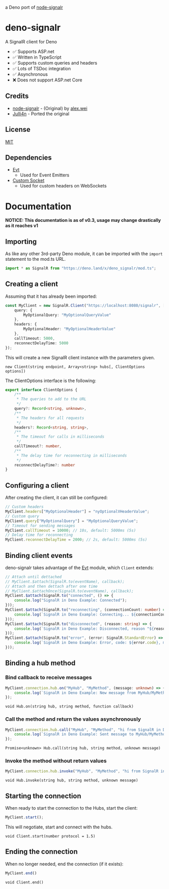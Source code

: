 a Deno port of [node-signalr](https://github.com/alex8088/node-signalr)
# deno-signalr
 A SignalR client for Deno
* ✅ Supports ASP.net
* ✅ Written in TypeScript
* ✅ Supports custom queries and headers
* ✅ Lots of TSDoc integration
* ✅ Asynchronous
* ❌ Does not support ASP.net Core


## Credits
 * [node-signalr](https://github.com/alex8088/node-signalr) - (Original) by [alex.wei](https://github.com/alex8088)
 * [Julli4n](https://github.com/Julli4n) - Ported the original


## License
[MIT](./LICENSE)


## Dependencies
* [Evt](https://deno.land/x/evt)
  * Used for Event Emitters
* [Custom Socket](https://deno.land/x/custom_socket)
  * Used for custom headers on WebSockets


# Documentation
**NOTICE: This documentation is as of v0.3, usage may change drastically as it reaches v1**


## Importing
As like any other 3rd-party Deno module, it can be imported with the `import` statement to the mod.ts URL.
```typescript
import * as SignalR from "https://deno.land/x/deno_signalr/mod.ts";
```


## Creating a client
Assuming that it has already been imported:
```typescript
const MyClient = new SignalR.Client("https://localhost:8080/signalr", [ "MyTestHub" ], { 
    query: {
        MyOptionalQuery: "MyOptionalQueryValue"
    },
    headers: {
        MyOptionalHeader: "MyOptionalHeaderValue"
    },
    callTimeout: 5000,
    reconnectDelayTime: 5000
});
```
This will create a new SignalR client instance with the parameters given.

`
new Client(string endpoint, Array<string> hubs[, ClientOptions options])
`


The ClientOptions interface is the following:


```typescript
export interface ClientOptions {
    /**
     * The queries to add to the URL
     */
    query?: Record<string, unknown>,
    /**
     * The headers for all requests
     */
    headers?: Record<string, string>,
    /**
     * The timeout for calls in milliseconds
     */
    callTimeout?: number,
    /**
     * The delay time for reconnecting in milliseconds
     */
    reconnectDelayTime?: number
}
```


## Configuring a client
After creating the client, it can still be configured:
```typescript
// Custom headers
MyClient.headers["MyOptionalHeader"] = "nyOptionalVHeaderValue";
// Custom query
MyClient.query["MyOptionalQuery"] = "MyOptionalQueryValue";
// Timeout for sending messages
MyClient.callTimeout = 10000; // 10s, default: 5000ms (5s)
// Delay time for reconnecting
MyClient.reconnectDelayTime = 2000; // 2s, default: 5000ms (5s)
```


## Binding client events
deno-signalr takes advantage of the [Evt](https://deno.land/x/evt) module, which `Client` extends:
```typescript
// Attach until dettached
// MyClient.$attach(SignalR.to(eventName), callback);
// Attach and then dettach after one time
// MyClient.$attachOnce(SignalR.to(eventName), callback);
MyClient.$attach(SignalR.to("connected", () => {
    console.log("SignalR in Deno Example: Connected");
}));
MyClient.$attach(SignalR.to("reconnecting", (connectionCount: number) => {
    console.log(`SignalR in Deno Example: Connecting... ${connectionCount} tries`);
}));
MyClient.$attach(SignalR.to("disconnected", (reason: string) => {
    console.log(`SignalR in Deno Example: Disconnected, reason "${reason}"`);
}));
MyClient.$attach(SignalR.to("error", (error: SignalR.StandardError) => {
    console.log(`SignalR in Deno Example: Error, code: ${error.code}, message: ${typeof(error.message) === "string" ? error.message : "none"}`);
}));
```


## Binding a hub method

### Bind callback to receive messages
```typescript
MyClient.connection.hub.on("MyHub", "MyMethod", (message: unknown) => {
    console.log(`SignalR in Deno Example: New message from MyHub/MyMethod: ${message.toString()}`);
});
```

`
void Hub.on(string hub, string method, function callback)
`


### Call the method and return the values asynchronously
```typescript
MyClient.connection.hub.call("MyHub", "MyMethod", "hi from SignalR in Deno!").then((result: boolean) => {
    console.log(`SignalR in Deno Example: Sent message to MyHub/MyMethod success: ${result.toString()}`);
});
```

`
Promise<unknown> Hub.call(string hub, string method, unknown message)
`


### Invoke the method without return values
```typescript
MyClient.connection.hub.invoke("MyHub", "MyMethod", "hi from SignalR in Deno!");
```

`
void Hub.invoke(string hub, string method, unknown message)
`


## Starting the connection
When ready to start the connection to the Hubs, start the client:
```typescript
MyClient.start();
```
This will negotiate, start and connect with the hubs.

`
void Client.start(number protocol = 1.5)
`


## Ending the connection
When no longer needed, end the connection (if it exists):
```typescript
MyClient.end()
```

`
void Client.end()
`